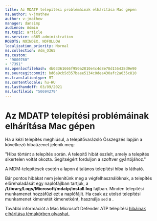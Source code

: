 ```yaml
---
title: Az MDATP telepítési problémáinak elhárítása Mac gépen
ms.author: v-jmathew
author: v-jmathew
manager: dansimp
audience: Admin
ms.topic: article
ms.service: o365-administration
ROBOTS: NOINDEX, NOFOLLOW
localization_priority: Normal
ms.collection: Adm_O365
ms.custom:
- "9000760"
- "7391"
ms.openlocfilehash: 4b03361666f950a2010e4c4d8e78d156438d9e90
ms.sourcegitcommit: bd6a9cb5d357baee5134c0dea430afc2a035c810
ms.translationtype: MT
ms.contentlocale: hu-HU
ms.lasthandoff: 03/09/2021
ms.locfileid: "50694279"
---
```

# <a name="troubleshoot-mdatp-installation-problems-on-a-mac"></a>Az MDATP telepítési problémáinak elhárítása Mac gépen

Ha a kézi  telepítés meghiúsul, a telepítővarázsló Összegzés lapján a következő hibaüzenet jelenik meg:

"Hiba történt a telepítés során. A telepítő hibát észlelt, amely a telepítés sikertelen voltát okozta. Segítségért forduljon a szoftver gyártójához."

A MDM-telepítések esetén a lapon általános telepítési hiba is látható.

Bár pontos hibákat nem jelenítünk meg a végfelhasználóknak, a telepítés előrehaladását egy naplófájlban tartjuk, a **/Library/Logs/Microsoft/mdatp/install.log** fájlban. Minden telepítési munkamenet hozzáfűzi ezt a naplófájlt. Ha csak az utolsó telepítési munkamenet kimenetét kimenetként, használja `sed` a .

További információt a Mac Microsoft Defender ATP telepítési [hibáinak elhárítása témakörben olvashat.](https://go.microsoft.com/fwlink/?linkid=2144615)
